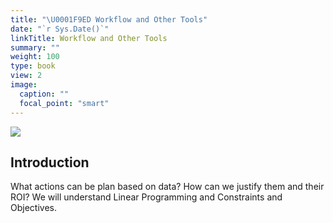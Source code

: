 ```yaml
---
title: "\U0001F9ED Workflow and Other Tools"
date: "`r Sys.Date()`"
linkTitle: Workflow and Other Tools
summary: ""
weight: 100
type: book
view: 2
image:
  caption: ""
  focal_point: "smart"
---
```


![](featured.jpg)

## Introduction

What actions can be plan based on data? How can we justify them and their ROI?
We will understand Linear Programming and Constraints and Objectives.


